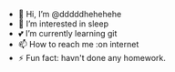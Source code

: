 - 👋 Hi, I’m @dddddhehehehe
- 👀 I’m interested in sleep
- 💕 I’m currently learning git
- 📫 How to reach me :on internet
- ⚡ Fun fact: havn't done any homework.

<!---
dddddhehehehe/dddddhehehehe is a ✨ special ✨ repository because its `README.md` (this file) appears on your GitHub profile.
You can click the Preview link to take a look at your changes.
--->
